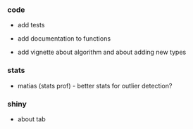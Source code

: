 ### code

- add tests

- add documentation to functions

- add vignette about algorithm and about adding new types

### stats

- matias (stats prof) - better stats for outlier detection?

### shiny

- about tab
